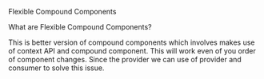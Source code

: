Flexible Compound Components

What are Flexible Compound Components?

This is better version of compound components which involves makes use of context API and compound component. This will work even of you order of component changes.
Since the provider we can use of provider and consumer to solve this issue.
